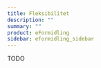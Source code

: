 ```yaml
---
title: Fleksibilitet
description: ""
summary: ""
product: eFormidling
sidebar: eformidling_sidebar
---
```


TODO
